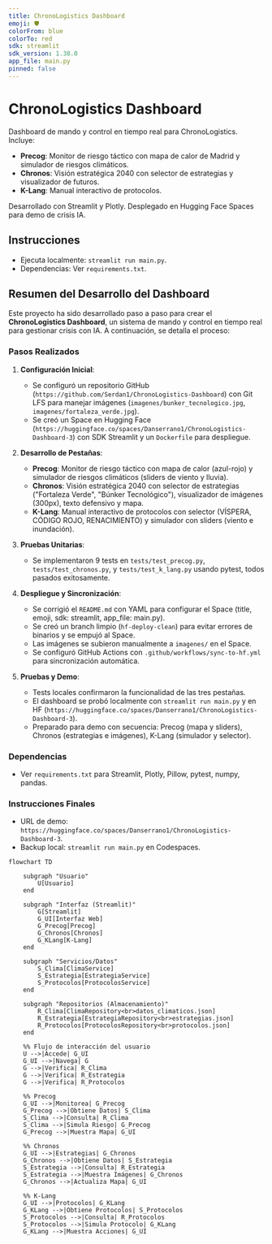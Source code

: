 ```yaml
---
title: ChronoLogistics Dashboard
emoji: 🛡️
colorFrom: blue
colorTo: red
sdk: streamlit
sdk_version: 1.38.0
app_file: main.py
pinned: false
---
```


# ChronoLogistics Dashboard

Dashboard de mando y control en tiempo real para ChronoLogistics. Incluye:
- **Precog**: Monitor de riesgo táctico con mapa de calor de Madrid y simulador de riesgos climáticos.
- **Chronos**: Visión estratégica 2040 con selector de estrategias y visualizador de futuros.
- **K-Lang**: Manual interactivo de protocolos.

Desarrollado con Streamlit y Plotly. Desplegado en Hugging Face Spaces para demo de crisis IA.

## Instrucciones
- Ejecuta localmente: `streamlit run main.py`.
- Dependencias: Ver `requirements.txt`.

## Resumen del Desarrollo del Dashboard

Este proyecto ha sido desarrollado paso a paso para crear el **ChronoLogistics Dashboard**, un sistema de mando y control en tiempo real para gestionar crisis con IA. A continuación, se detalla el proceso:

### Pasos Realizados
1. **Configuración Inicial**:
   - Se configuró un repositorio GitHub (`https://github.com/Serdan1/ChronoLogistics-Dashboard`) con Git LFS para manejar imágenes (`imagenes/bunker_tecnologico.jpg`, `imagenes/fortaleza_verde.jpg`).
   - Se creó un Space en Hugging Face (`https://huggingface.co/spaces/Danserrano1/ChronoLogistics-Dashboard-3`) con SDK Streamlit y un `Dockerfile` para despliegue.

2. **Desarrollo de Pestañas**:
   - **Precog**: Monitor de riesgo táctico con mapa de calor (azul-rojo) y simulador de riesgos climáticos (sliders de viento y lluvia).
   - **Chronos**: Visión estratégica 2040 con selector de estrategias ("Fortaleza Verde", "Búnker Tecnológico"), visualizador de imágenes (300px), texto defensivo y mapa.
   - **K-Lang**: Manual interactivo de protocolos con selector (VÍSPERA, CÓDIGO ROJO, RENACIMIENTO) y simulador con sliders (viento e inundación).

3. **Pruebas Unitarias**:
   - Se implementaron 9 tests en `tests/test_precog.py`, `tests/test_chronos.py`, y `tests/test_k_lang.py` usando pytest, todos pasados exitosamente.

4. **Despliegue y Sincronización**:
   - Se corrigió el `README.md` con YAML para configurar el Space (title, emoji, sdk: streamlit, app_file: main.py).
   - Se creó un branch limpio (`hf-deploy-clean`) para evitar errores de binarios y se empujó al Space.
   - Las imágenes se subieron manualmente a `imagenes/` en el Space.
   - Se configuró GitHub Actions con `.github/workflows/sync-to-hf.yml` para sincronización automática.

5. **Pruebas y Demo**:
   - Tests locales confirmaron la funcionalidad de las tres pestañas.
   - El dashboard se probó localmente con `streamlit run main.py` y en HF (`https://huggingface.co/spaces/Danserrano1/ChronoLogistics-Dashboard-3`).
   - Preparado para demo con secuencia: Precog (mapa y sliders), Chronos (estrategias e imágenes), K-Lang (simulador y selector).

### Dependencias
- Ver `requirements.txt` para Streamlit, Plotly, Pillow, pytest, numpy, pandas.

### Instrucciones Finales
- URL de demo: `https://huggingface.co/spaces/Danserrano1/ChronoLogistics-Dashboard-3`.
- Backup local: `streamlit run main.py` en Codespaces.

```mermaid
flowchart TD

    subgraph "Usuario"
        U[Usuario]
    end

    subgraph "Interfaz (Streamlit)"
        G[Streamlit]
        G_UI[Interfaz Web]
        G_Precog[Precog]
        G_Chronos[Chronos]
        G_KLang[K-Lang]
    end

    subgraph "Servicios/Datos"
        S_Clima[ClimaService]
        S_Estrategia[EstrategiaService]
        S_Protocolos[ProtocolosService]
    end

    subgraph "Repositorios (Almacenamiento)"
        R_Clima[ClimaRepository<br>datos_climaticos.json]
        R_Estrategia[EstrategiaRepository<br>estrategias.json]
        R_Protocolos[ProtocolosRepository<br>protocolos.json]
    end

    %% Flujo de interacción del usuario
    U -->|Accede| G_UI
    G_UI -->|Navega| G
    G -->|Verifica| R_Clima
    G -->|Verifica| R_Estrategia
    G -->|Verifica| R_Protocolos

    %% Precog
    G_UI -->|Monitorea| G_Precog
    G_Precog -->|Obtiene Datos| S_Clima
    S_Clima -->|Consulta| R_Clima
    S_Clima -->|Simula Riesgo| G_Precog
    G_Precog -->|Muestra Mapa| G_UI

    %% Chronos
    G_UI -->|Estrategias| G_Chronos
    G_Chronos -->|Obtiene Datos| S_Estrategia
    S_Estrategia -->|Consulta| R_Estrategia
    S_Estrategia -->|Muestra Imágenes| G_Chronos
    G_Chronos -->|Actualiza Mapa| G_UI

    %% K-Lang
    G_UI -->|Protocolos| G_KLang
    G_KLang -->|Obtiene Protocolos| S_Protocolos
    S_Protocolos -->|Consulta| R_Protocolos
    S_Protocolos -->|Simula Protocolo| G_KLang
    G_KLang -->|Muestra Acciones| G_UI